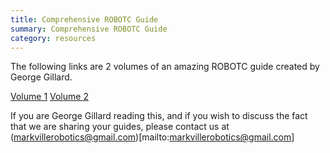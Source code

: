 ```yaml
---
title: Comprehensive ROBOTC Guide
summary: Comprehensive ROBOTC Guide
category: resources
---
```

The following links are 2 volumes of an amazing ROBOTC guide created by George Gillard.

[Volume 1](http://georgegillard.com/programming-guides/beginnersguidetorobotcvol1ed3-pdf?format=raw)
[Volume 2](http://georgegillard.com/programming-guides/beginnersguidetorobotcvol2ed3-pdf?format=raw)

If you are George Gillard reading this, and if you wish to discuss the fact that we are sharing your guides, please contact us at (markvillerobotics@gmail.com)[mailto:markvillerobotics@gmail.com]
